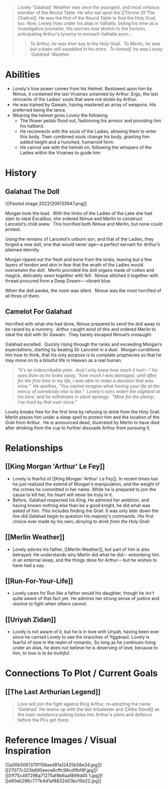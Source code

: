 > Lovely 'Galahad' Weather was once the youngest, and most virtuous member of the Round Table.  He who sat upon the [[Throne Of The Chalice]].  He was the first of the Round Table to find the Holy Grail, too.  Now, Lovely lives under his alias in Valhalla, biding his time as a investigative journalist.  His worries now stretch to the horizon, anticipating Arthur's tyranny to enroach Valhalla soon...
> 
>>*To Arthur, he was their key to the Holy Grail.  To Merlin, he was but a babe still swaddled in his arms.  To himself, he was Lovely ‘Galahad’ Weather.*


# Abilities
+ Lovely's true power comes from his Helmet. Bestowed upon him by Nimue, it contained the last Vivaines untainted by Arthur.  Ergo, the last remnants of the Ladies' souls that were not stolen by Arthur.
+ He was trained by Gawain, having mastered an array of weapons.  His preferred being the lance.
+ Wearing the helmet gives Lovely the following
	+ The flower petals flood out, fashioning his armour and providing him his halberd.
	+ He reconnects with the souls of the Ladies, allowing them to enter this body.  Their combined souls change his body, granting him added height and a hunched, humanoid form.
	+ He cannot see with the helmet on, following the whispers of the Ladies within the Vivaines to guide him

# History
## Galahad The Doll

![[Pasted image 20221206133947.png]]

Morgan took the lead.  With the limbs of the Ladies of the Lake she had slain to steal Excalibur, she ordered Nimue and Merlin to construct Lancelot’s child anew.  This horrified both Nimue and Merlin, but none could protest.

Using the remains of Lancelot’s unborn son, and that of the Ladies, they forged a new doll, one that would never age—a perfect servant for Arthur’s planned eternity.  

Morgan ripped out the flesh and bone from the limbs, leaving but a few layers of tendon and skin in fear that the wrath of the Ladies would overwhelm the doll.  Merlin provided the doll organs made of cotton and magick, delicately sewn together with felt.  Nimue stitched it together with thread procured from a Deep Dream— vibrant blue.  

When the doll awoke, the room was silent.  Nimue was the most horrified of all three of them.

## Camelot For Galahad

Horrified with what she had done, Nimue prepared to send the doll away to be raised by a nunnery.  Arthur caught wind of this and ordered Merlin to steal the doll with Sir Gawain.  They barely escaped Nimue’s onslaught. 

Galahad excelled.  Quickly rising through the ranks and exceeding Morgan’s expectations, starting by beating Sir Lancelot in a duel.  Morgan conditions him how to think, that his only purpose is to complete prophecies so that he may move on to a blissful life in Heaven as a real human.

>*"It's an indescribable pain.  And I only knew how much it hurt--" his eyes flare as he looks away, "how much I was damaged, until after, for the first time in my life, I was able to make a decision that was mine."  He seethes, "You cannot imagine what having your life at the mercy of somebody else is like."  Lovely's eyes widen the slightest at his tone, and he withdraws in silent apology.  "Mine for the plenty; I've lived by that ever since."*

Lovely breaks free for the first time by refusing to drink from the Holy Grail.  Merlin places him under a sleep spell to protect him and the location of the Grail from Arthur.  He is announced dead, illustrated by Merlin to have died after drinking from the cup to further dissuade Arthur from pursuing it.

# Relationships
## [[King Morgan 'Arthur' Le Fey]]
+ Lovely is fearful of [[King Morgan 'Arthur' Le Fey]].  In recent times has he just realized the extend of Morgan's manipulation, and the weight of the crimes he committed in her name.   While he is prepared to join the cause to kill her, his heart will never be truly in it.
+ Before, Galahad respected his King.  He admired her ambition, and having known nothing else than be a good knight, he did what was asked of him.  This includes finding the Grail.  It was only later down the line did Galahad begin to question his majesty's commands.  His first choice ever made by his own; *denying to drink from the Holy Grail*.
## [[Merlin Weather]]
+ Lovely adores his father, [[Merlin Weather]], but part of him is also betrayed.  He understands why Merlin did what he did-- entombing him in an enternal sleep, and the things done for Arthur-- but he wishes to have had a say.
## [[Run-For-Your-Life]]
+ Lovely cares for Run like a father would his daughter, though he isn't quite aware of that fact yet.  He admires her strong sense of justice and resolve to fight when others cannot. 
## [[Uriyah Zidan]]
+ Lovely is not aware of it, but he is in love with Uriyah, having been ever since he carried Lovely to see the branches of Yggdrasil.  Lovely is fearful of love in the realm of romantic.  So long as he continues living under an alias, he does not believe he is deserving of love, because to him, *to love is to be truthful*.


# Connections To Plot / Current Goals
## [[The Last Arthurian Legend]]

> Love will join the fight against King Arthur, re-adopting the name 'Galahad'.  He teams up with the last Arbalester and [[Alba Stand]] as the main resistance poking holes into Arthur's plans and defence before the PCs get there.

# Reference Images / Visual Inspiration
![[a30b50613791156aed91a12425b58e34.jpg]]![[27077c323b690eece6cffc98cd1fbf8f.jpg]]![[01f75c497296a71275af8b6aa1899d45 1.jpg]]![[e80eb296c777b4d1af8832d03bc15b22.jpg]]